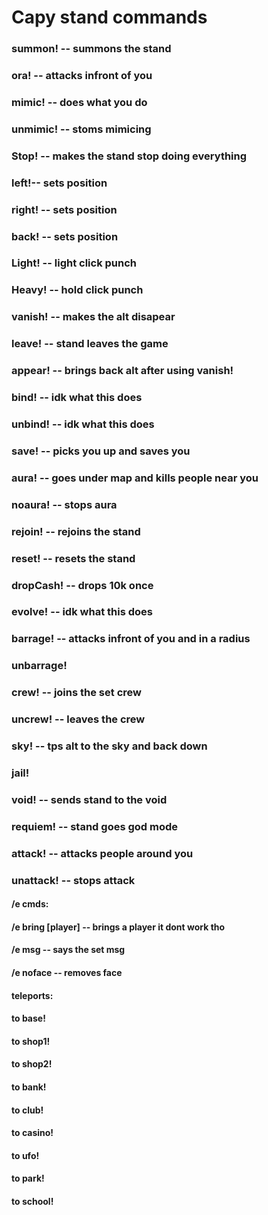 # Capy stand commands
### summon! -- summons the stand
### ora! -- attacks infront of you
### mimic! -- does what you do
### unmimic! -- stoms mimicing
### Stop! -- makes the stand stop doing everything
### left!-- sets position
### right! -- sets position
### back! -- sets position
### Light! -- light click punch
### Heavy! -- hold click punch
### vanish! -- makes the alt disapear
### leave! -- stand leaves the game
### appear! -- brings back alt after using vanish!
### bind! -- idk what this does
### unbind! -- idk what this does
### save! -- picks you up and saves you
### aura! -- goes under map and kills people near you
### noaura! -- stops aura
### rejoin! -- rejoins the stand
### reset! -- resets the stand
### dropCash! -- drops 10k once
### evolve! -- idk what this does
### barrage! -- attacks infront of you and in a radius
### unbarrage!
### crew! -- joins the set crew
### uncrew! -- leaves the crew
### sky! -- tps alt to the sky and back down
### jail!
### void! -- sends stand to the void
### requiem! -- stand goes god mode
### attack! -- attacks people around you
### unattack! -- stops attack


#### /e cmds:
#### /e bring [player] -- brings a player it dont work tho
#### /e msg -- says the set msg
#### /e noface -- removes face


#### teleports:
#### to base!
#### to shop1!
#### to shop2!
#### to bank!
#### to club!
#### to casino!
#### to ufo!
#### to park!
#### to school!

